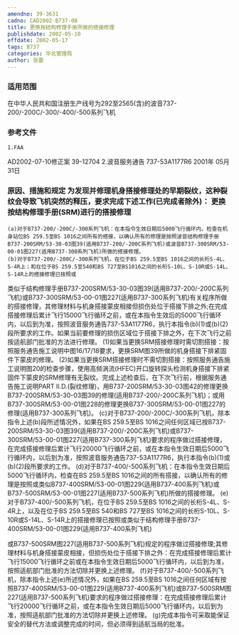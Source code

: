 ```yaml
---
amendno: 39-3631
cadno: CAD2002-B737-08
title: 更换按结构修理手册所做的搭接修理
publishdate: 2002-05-10
effdate: 2002-05-17
tags: B737
categories: 华北管理局
author: 张雷
---
```


### 适用范围 
在中华人民共和国注册生产线号为292至2565(含)的波音737-200/-200C/-300/-400/-500系列飞机

<!--more-->
### 参考文件
    1.FAA 
AD2002-07-10修正案 39-12704
    2.波音服务通告 737-53A1177R6  2001年 05月 31日

### 原因、措施和规定 为发现并修理机身搭接修理处的早期裂纹，这种裂纹会导致飞机突然的释压，要求完成下述工作(已完成者除外)：     更换按结构修理手册(SRM)进行的搭接修理 
    (a)对于B737-200/-200C/-300系列飞机：在本指令生效日期后5000飞行循环内，检查在机身站位BS 259.5至BS 1016之间所有的搭接，以确认所有的修理是按照波音结构修理手册B737-200SRM/53-30-03图39(适用B737-200/-200C系列飞机)或波音B737-300SRM/53-00-01图227(适用B737-300系列飞机)所做的搭接修理。 
    (b)对于B737-200/-200C/-300系列飞机，在位于BS 259.5至BS 1016之间的长桁S-4L、S-4R上；和在位于BS 259.5至540和BS 727至BS1016之间的长桁S-10L、S-10R或S-14L、S-14R上的搭接修理已按照或

  
类似于结构修理手册B737-200SRM/53-30-03图39(适用B737-200/-200C系列飞机)或B737-300SRM/53-00-01图227(适用B737-300系列飞机)有关程序所做的搭接修理，其修理材料与机身搭接蒙皮相接但损伤处位于搭接下排之外;在完成搭接修理后累计飞行15000飞行循环之前，或在本指令生效后的5000飞行循环内，以后到为准，按照波音服务通告737-53A1177R6，执行本指令(b)(1)或(b)(2)段所要求的工作。如果当前要修理的损伤区域位于搭接下排之外，在下次飞行之前按适航部门批准的方法进行修理。 
     (1)如果当更换SRM搭接修理时需切割搭接：按照服务通告施工说明中图16/17/18要求，更换SRM图39所做的机身搭接下排紧固件下蒙皮的修理。 
     (2)如果当更换SRM搭接修理时不需切割搭接：按照服务通告施工说明图20的检查步骤，使用高频涡流(HFEC)开口旋转探头检测机身搭接下排紧固件下蒙皮的SRM修理有无裂纹。完成上述检查后，在下次飞行前，根据服务通告施工说明PART II.D.(裂纹修理)，用B737-200SRM/53-30-03图42的修理更换B737-200SRM/53-30-03图39的修理(适用B737-200/-200C系列飞机)；或用B737-300SRM/53-00-01图228的修理更换B737-300SRM/53-00-01图227的修理(适用B737-300系列飞机)。 
(c)对于B737-200/-200C/-300系列飞机，除本指令上述(b)段所述情况外，如果在BS 259.5至BS 1016之间任何区域已按B737-200SRM/53-30-03图39(适用B737-200/-200C系列飞机)或B737-300SRM/53-00-01图227(适用B737-300系列飞机)要求的程序做过搭接修理，在完成搭接修理后累计飞行20000飞行循环之前，或在本指令生效日期后5000飞行循环内，以后到为准，按照波音服务通告737-53A1177R6，执行本指令(b)(1)或(b)(2)段所要求的工作。 
    (d)对于B737-400/-500系列飞机：在本指令生效日期后5000飞行循环内，检查在BS 259.5至BS 1016之间的所有搭接，以确认所有的修理是按照或类似B737-400SRM/53-00-01图229(适用B737-400系列飞机)或B737-500SRM/53-00-01图227(适用B737-500系列飞机)所做的搭接修理。 
(e)对于B737-400/-500系列飞机，在位于BS 259.5至BS 1016之间的长桁S-4L、S-4R上，以及在位于BS 259.5至BS 540和BS 727至BS 1016之间的长桁S-10L、S-10R或S-14L、S-14R上的搭接修理已按照或类似于结构修理手册B737-400SRM/53-00-01图229(适用B737-400系列飞机)

  
或B737-500SRM图227(适用B737-500系列飞机)规定的程序做过搭接修理;其修理材料与机身搭接蒙皮相接，但损伤处位于搭接下排之外：在完成搭接修理后累计飞行15000飞行循环之前或在本指令生效日期后5000飞行循环内，以后到为准，按照适航部门批准的方法切除并更换上述修理。 
    (f)对于B737-400/-500系列飞机，除本指令上述(e)所述情况外，如果在BS 259.5至BS 1016之间任何区域有按照B737-400SRM/53-00-01图229(适用B737-400系列飞机)或B737-500SRM图227(适用B737-500系列飞机)要求的程序做过搭接修理：在完成搭接修理后累计飞行20000飞行循环之前，或在本指令生效日期后5000飞行循环内，以后到为准，按照适航部门批准的方法切除并更换上述修理。 
    (g)完成本指令可采取能保证安全的替代方法或调整完成的时间，但必须得到适航当局的批准。

